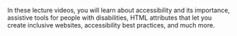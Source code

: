 In these lecture videos, you will learn about accessibility and its importance, assistive tools for people with disabilities, HTML attributes that let you create inclusive websites, accessibility best practices, and much more.